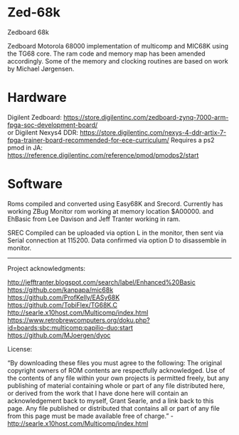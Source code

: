 # Zed-68k
Zedboard 68k

Zedboard Motorola 68000 implementation of multicomp and MIC68K using the TG68 core. The ram code and memory map has been amended accordingly. Some of the memory and clocking routines are based on work by Michael Jørgensen.

# Hardware
Digilent Zedboard: https://store.digilentinc.com/zedboard-zynq-7000-arm-fpga-soc-development-board/ <br>
or Digilent Nexys4 DDR: https://store.digilentinc.com/nexys-4-ddr-artix-7-fpga-trainer-board-recommended-for-ece-curriculum/
Requires a ps2 pmod in JA: https://reference.digilentinc.com/reference/pmod/pmodps2/start<br>

# Software

Roms compiled and converted using Easy68K and Srecord. 
Currently has working ZBug Monitor rom working at memory location $A00000.
and EhBasic from Lee Davison and Jeff Tranter working in ram.

SREC Compiled can be uploaded via option L in the monitor, then sent via Serial connection at 115200. Data confirmed via option D to disassemble in monitor.

<hr>
Project acknowledgments: <br>

http://jefftranter.blogspot.com/search/label/Enhanced%20Basic<br>
https://github.com/kanpapa/mic68k<br>
https://github.com/ProfKelly/EASy68K<br>
https://github.com/TobiFlex/TG68K.C<br>
http://searle.x10host.com/Multicomp/index.html<br>
https://www.retrobrewcomputers.org/doku.php?id=boards:sbc:multicomp:papilio-duo:start<br>
https://github.com/MJoergen/dyoc <br>

License:

“By downloading these files you must agree to the following: The original copyright owners of ROM contents are respectfully acknowledged. Use of the contents of any file within your own projects is permitted freely, but any publishing of material containing whole or part of any file distributed here, or derived from the work that I have done here will contain an acknowledgement back to myself, Grant Searle, and a link back to this page. Any file published or distributed that contains all or part of any file from this page must be made available free of charge.” - http://searle.x10host.com/Multicomp/index.html

